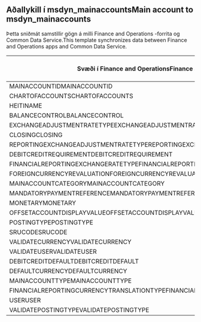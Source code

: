 ## <a name="main-account-to-msdyn_mainaccounts"></a><span data-ttu-id="a3cbb-101">Aðallykill í msdyn_mainaccounts</span><span class="sxs-lookup"><span data-stu-id="a3cbb-101">Main account to msdyn_mainaccounts</span></span>

<span data-ttu-id="a3cbb-102">Þetta sniðmát samstillir gögn á milli Finance and Operations -forrita og Common Data Service.</span><span class="sxs-lookup"><span data-stu-id="a3cbb-102">This template synchronizes data between Finance and Operations apps and Common Data Service.</span></span>

<span data-ttu-id="a3cbb-103">Svæði í Finance and Operations</span><span class="sxs-lookup"><span data-stu-id="a3cbb-103">Finance and Operations field</span></span> | <span data-ttu-id="a3cbb-104">Gerð vörpunar</span><span class="sxs-lookup"><span data-stu-id="a3cbb-104">Map type</span></span> | <span data-ttu-id="a3cbb-105">Annar Dynamics 365 reitur</span><span class="sxs-lookup"><span data-stu-id="a3cbb-105">Other Dynamics 365 field</span></span> | <span data-ttu-id="a3cbb-106">Sjálfgildi</span><span class="sxs-lookup"><span data-stu-id="a3cbb-106">Default value</span></span>
---|---|---|---
<span data-ttu-id="a3cbb-107">MAINACCOUNTID</span><span class="sxs-lookup"><span data-stu-id="a3cbb-107">MAINACCOUNTID</span></span> | = | <span data-ttu-id="a3cbb-108">msdyn_accountnumber</span><span class="sxs-lookup"><span data-stu-id="a3cbb-108">msdyn_accountnumber</span></span> | 
<span data-ttu-id="a3cbb-109">CHARTOFACCOUNTS</span><span class="sxs-lookup"><span data-stu-id="a3cbb-109">CHARTOFACCOUNTS</span></span> | = | <span data-ttu-id="a3cbb-110">msdyn_chartofaccounts.msdyn_name</span><span class="sxs-lookup"><span data-stu-id="a3cbb-110">msdyn_chartofaccounts.msdyn_name</span></span> | 
<span data-ttu-id="a3cbb-111">HEITI</span><span class="sxs-lookup"><span data-stu-id="a3cbb-111">NAME</span></span> | = | <span data-ttu-id="a3cbb-112">msdyn_name</span><span class="sxs-lookup"><span data-stu-id="a3cbb-112">msdyn_name</span></span> | 
<span data-ttu-id="a3cbb-113">BALANCECONTROL</span><span class="sxs-lookup"><span data-stu-id="a3cbb-113">BALANCECONTROL</span></span> | >< | <span data-ttu-id="a3cbb-114">msdyn_balancecontrol</span><span class="sxs-lookup"><span data-stu-id="a3cbb-114">msdyn_balancecontrol</span></span> | 
<span data-ttu-id="a3cbb-115">EXCHANGEADJUSTMENTRATETYPE</span><span class="sxs-lookup"><span data-stu-id="a3cbb-115">EXCHANGEADJUSTMENTRATETYPE</span></span> | = | <span data-ttu-id="a3cbb-116">msdyn_exchangeadjustmentratetype.msdyn_name</span><span class="sxs-lookup"><span data-stu-id="a3cbb-116">msdyn_exchangeadjustmentratetype.msdyn_name</span></span> | 
<span data-ttu-id="a3cbb-117">CLOSING</span><span class="sxs-lookup"><span data-stu-id="a3cbb-117">CLOSING</span></span> | >< | <span data-ttu-id="a3cbb-118">msdyn_closing</span><span class="sxs-lookup"><span data-stu-id="a3cbb-118">msdyn_closing</span></span> | 
<span data-ttu-id="a3cbb-119">REPORTINGEXCHANGEADJUSTMENTRATETYPE</span><span class="sxs-lookup"><span data-stu-id="a3cbb-119">REPORTINGEXCHANGEADJUSTMENTRATETYPE</span></span> | = | <span data-ttu-id="a3cbb-120">msdyn_reportingexchangeadjustmentratetype.msdyn_name</span><span class="sxs-lookup"><span data-stu-id="a3cbb-120">msdyn_reportingexchangeadjustmentratetype.msdyn_name</span></span> | 
<span data-ttu-id="a3cbb-121">DEBITCREDITREQUIREMENT</span><span class="sxs-lookup"><span data-stu-id="a3cbb-121">DEBITCREDITREQUIREMENT</span></span> | >< | <span data-ttu-id="a3cbb-122">msdyn_debitcreditrequirement</span><span class="sxs-lookup"><span data-stu-id="a3cbb-122">msdyn_debitcreditrequirement</span></span> | 
<span data-ttu-id="a3cbb-123">FINANCIALREPORTINGEXCHANGERATETYPE</span><span class="sxs-lookup"><span data-stu-id="a3cbb-123">FINANCIALREPORTINGEXCHANGERATETYPE</span></span> | = | <span data-ttu-id="a3cbb-124">msdyn_financialreportingexchangeratetype.msdyn_name</span><span class="sxs-lookup"><span data-stu-id="a3cbb-124">msdyn_financialreportingexchangeratetype.msdyn_name</span></span> | 
<span data-ttu-id="a3cbb-125">FOREIGNCURRENCYREVALUATION</span><span class="sxs-lookup"><span data-stu-id="a3cbb-125">FOREIGNCURRENCYREVALUATION</span></span> | >< | <span data-ttu-id="a3cbb-126">msdyn_foreigncurrencyrevaluation</span><span class="sxs-lookup"><span data-stu-id="a3cbb-126">msdyn_foreigncurrencyrevaluation</span></span> | 
<span data-ttu-id="a3cbb-127">MAINACCOUNTCATEGORY</span><span class="sxs-lookup"><span data-stu-id="a3cbb-127">MAINACCOUNTCATEGORY</span></span> | = | <span data-ttu-id="a3cbb-128">msdyn_mainaccountcategoryname</span><span class="sxs-lookup"><span data-stu-id="a3cbb-128">msdyn_mainaccountcategoryname</span></span> | 
<span data-ttu-id="a3cbb-129">MANDATORYPAYMENTREFERENCE</span><span class="sxs-lookup"><span data-stu-id="a3cbb-129">MANDATORYPAYMENTREFERENCE</span></span> | >< | <span data-ttu-id="a3cbb-130">msdyn_mandatorypaymentreference</span><span class="sxs-lookup"><span data-stu-id="a3cbb-130">msdyn_mandatorypaymentreference</span></span> | 
<span data-ttu-id="a3cbb-131">MONETARY</span><span class="sxs-lookup"><span data-stu-id="a3cbb-131">MONETARY</span></span> | >< | <span data-ttu-id="a3cbb-132">msdyn_monetary</span><span class="sxs-lookup"><span data-stu-id="a3cbb-132">msdyn_monetary</span></span> | 
<span data-ttu-id="a3cbb-133">OFFSETACCOUNTDISPLAYVALUE</span><span class="sxs-lookup"><span data-stu-id="a3cbb-133">OFFSETACCOUNTDISPLAYVALUE</span></span> | = | <span data-ttu-id="a3cbb-134">msdyn_offsetaccount</span><span class="sxs-lookup"><span data-stu-id="a3cbb-134">msdyn_offsetaccount</span></span> | 
<span data-ttu-id="a3cbb-135">POSTINGTYPE</span><span class="sxs-lookup"><span data-stu-id="a3cbb-135">POSTINGTYPE</span></span> | >< | <span data-ttu-id="a3cbb-136">msdyn_postingtype</span><span class="sxs-lookup"><span data-stu-id="a3cbb-136">msdyn_postingtype</span></span> | 
<span data-ttu-id="a3cbb-137">SRUCODE</span><span class="sxs-lookup"><span data-stu-id="a3cbb-137">SRUCODE</span></span> | = | <span data-ttu-id="a3cbb-138">msdyn_srucode</span><span class="sxs-lookup"><span data-stu-id="a3cbb-138">msdyn_srucode</span></span> | 
<span data-ttu-id="a3cbb-139">VALIDATECURRENCY</span><span class="sxs-lookup"><span data-stu-id="a3cbb-139">VALIDATECURRENCY</span></span> | >< | <span data-ttu-id="a3cbb-140">msdyn_validatecurrencycode</span><span class="sxs-lookup"><span data-stu-id="a3cbb-140">msdyn_validatecurrencycode</span></span> | 
<span data-ttu-id="a3cbb-141">VALIDATEUSER</span><span class="sxs-lookup"><span data-stu-id="a3cbb-141">VALIDATEUSER</span></span> | >< | <span data-ttu-id="a3cbb-142">msdyn_validateuser</span><span class="sxs-lookup"><span data-stu-id="a3cbb-142">msdyn_validateuser</span></span> | 
<span data-ttu-id="a3cbb-143">DEBITCREDITDEFAULT</span><span class="sxs-lookup"><span data-stu-id="a3cbb-143">DEBITCREDITDEFAULT</span></span> | >< | <span data-ttu-id="a3cbb-144">msdyn_debitcreditdefault</span><span class="sxs-lookup"><span data-stu-id="a3cbb-144">msdyn_debitcreditdefault</span></span> | 
<span data-ttu-id="a3cbb-145">DEFAULTCURRENCY</span><span class="sxs-lookup"><span data-stu-id="a3cbb-145">DEFAULTCURRENCY</span></span> | = | <span data-ttu-id="a3cbb-146">msdyn_defaultcurrency.isocurrencycode</span><span class="sxs-lookup"><span data-stu-id="a3cbb-146">msdyn_defaultcurrency.isocurrencycode</span></span> | 
<span data-ttu-id="a3cbb-147">MAINACCOUNTTYPE</span><span class="sxs-lookup"><span data-stu-id="a3cbb-147">MAINACCOUNTTYPE</span></span> | >< | <span data-ttu-id="a3cbb-148">msdyn_mainaccounttype</span><span class="sxs-lookup"><span data-stu-id="a3cbb-148">msdyn_mainaccounttype</span></span> | 
<span data-ttu-id="a3cbb-149">FINANCIALREPORTINGCURRENCYTRANSLATIONTYPE</span><span class="sxs-lookup"><span data-stu-id="a3cbb-149">FINANCIALREPORTINGCURRENCYTRANSLATIONTYPE</span></span> | >< | <span data-ttu-id="a3cbb-150">msdyn_financialreportingcurrencytrantype</span><span class="sxs-lookup"><span data-stu-id="a3cbb-150">msdyn_financialreportingcurrencytrantype</span></span> | 
<span data-ttu-id="a3cbb-151">USER</span><span class="sxs-lookup"><span data-stu-id="a3cbb-151">USER</span></span> | = | <span data-ttu-id="a3cbb-152">msdyn_user</span><span class="sxs-lookup"><span data-stu-id="a3cbb-152">msdyn_user</span></span> | 
<span data-ttu-id="a3cbb-153">VALIDATEPOSTINGTYPE</span><span class="sxs-lookup"><span data-stu-id="a3cbb-153">VALIDATEPOSTINGTYPE</span></span> | >< | <span data-ttu-id="a3cbb-154">msdyn_validateposting</span><span class="sxs-lookup"><span data-stu-id="a3cbb-154">msdyn_validateposting</span></span> | 

